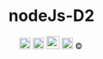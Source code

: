 # nodeJs-D2


<img src="https://cdn.worldvectorlogo.com/logos/html-1.svg" width= "15" />

<img src="https://www.vectorlogo.zone/logos/w3_css/w3_css-icon.svg" width= "20" />

<img src="https://www.vectorlogo.zone/logos/javascript/javascript-icon.svg" width= "20" />


<img src="https://upload.vectorlogo.zone/logos/getbootstrap/images/987f8f6c-263a-47b1-a85d-853cfca215d9.svg" width= "23" />


<img src ="https://upload.wikimedia.org/wikipedia/commons/a/ae/Github-desktop-logo-symbol.svg" width = "20" />
&copy;
